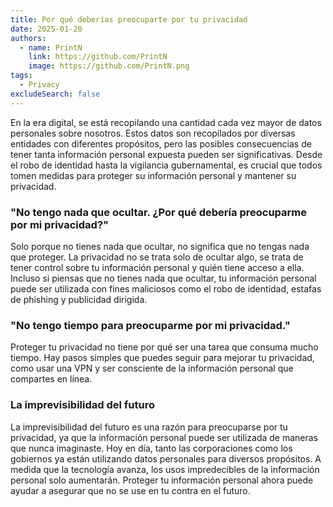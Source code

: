 ```yaml
---
title: Por qué deberías preocuparte por tu privacidad
date: 2025-01-20
authors:
  - name: PrintN
    link: https://github.com/PrintN
    image: https://github.com/PrintN.png
tags:
  - Privacy
excludeSearch: false
---
```

En la era digital, se está recopilando una cantidad cada vez mayor de datos personales sobre nosotros. Estos datos son recopilados por diversas entidades con diferentes propósitos, pero las posibles consecuencias de tener tanta información personal expuesta pueden ser significativas. Desde el robo de identidad hasta la vigilancia gubernamental, es crucial que todos tomen medidas para proteger su información personal y mantener su privacidad.

### "No tengo nada que ocultar. ¿Por qué debería preocuparme por mi privacidad?"
Solo porque no tienes nada que ocultar, no significa que no tengas nada que proteger. La privacidad no se trata solo de ocultar algo, se trata de tener control sobre tu información personal y quién tiene acceso a ella. Incluso si piensas que no tienes nada que ocultar, tu información personal puede ser utilizada con fines maliciosos como el robo de identidad, estafas de phishing y publicidad dirigida.

### "No tengo tiempo para preocuparme por mi privacidad."
Proteger tu privacidad no tiene por qué ser una tarea que consuma mucho tiempo. Hay pasos simples que puedes seguir para mejorar tu privacidad, como usar una VPN y ser consciente de la información personal que compartes en línea.

### La imprevisibilidad del futuro
La imprevisibilidad del futuro es una razón para preocuparse por tu privacidad, ya que la información personal puede ser utilizada de maneras que nunca imaginaste. Hoy en día, tanto las corporaciones como los gobiernos ya están utilizando datos personales para diversos propósitos. A medida que la tecnología avanza, los usos impredecibles de la información personal solo aumentarán. Proteger tu información personal ahora puede ayudar a asegurar que no se use en tu contra en el futuro.


